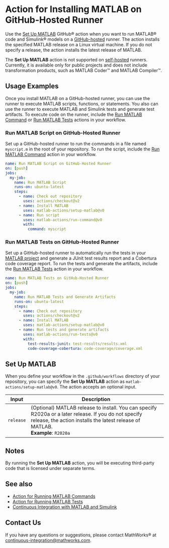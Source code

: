 # Action for Installing MATLAB on GitHub-Hosted Runner

Use the [Set Up MATLAB](#set-up-matlab) GitHub&reg; action when you want to run MATLAB&reg; code and Simulink&reg; models on a [GitHub-hosted](https://docs.github.com/en/free-pro-team@latest/actions/reference/specifications-for-github-hosted-runners) runner. The action installs the specified MATLAB release on a Linux virtual machine. If you do not specify a release, the action installs the latest release of MATLAB. 

The **Set Up MATLAB** action is not supported on [self-hosted](https://docs.github.com/en/free-pro-team@latest/actions/hosting-your-own-runners/about-self-hosted-runners) runners. Currently, it is available only for public projects and does not include transformation products, such as MATLAB Coder&trade; and MATLAB Compiler&trade;.

## Usage Examples
Once you install MATLAB on a GitHub-hosted runner, you can use the runner to execute MATLAB scripts, functions, or statements. You also can use the runner to execute MATLAB and Simulink tests and generate test artifacts. To execute code on the runner, include the [Run MATLAB Command](https://github.com/matlab-actions/run-command/) or [Run MATLAB Tests](https://github.com/matlab-actions/run-tests/) actions in your workflow.

### Run MATLAB Script on GitHub-Hosted Runner
Set up a GitHub-hosted runner to run the commands in a file named `myscript.m` in the root of your repository. To run the script, include the [Run MATLAB Command](https://github.com/matlab-actions/run-command/) action in your workflow.

```yaml
name: Run MATLAB Script on GitHub-Hosted Runner
on: [push]
jobs:
  my-job:
    name: Run MATLAB Script
    runs-on: ubuntu-latest
    steps:
      - name: Check out repository
        uses: actions/checkout@v2
      - name: Install MATLAB
        uses: matlab-actions/setup-matlab@v0
      - name: Run script
        uses: matlab-actions/run-command@v0
        with:
          command: myscript
```

### Run MATLAB Tests on GitHub-Hosted Runner
Set up a GitHub-hosted runner to automatically run the tests in your [MATLAB project](https://www.mathworks.com/help/matlab/projects.html) and generate a JUnit test results report and a Cobertura code coverage report. To run the tests and generate the artifacts, include the [Run MATLAB Tests](https://github.com/matlab-actions/run-tests/) action in your workflow.

```yaml
name: Run MATLAB Tests on GitHub-Hosted Runner
on: [push]
jobs:
  my-job:
    name: Run MATLAB Tests and Generate Artifacts
    runs-on: ubuntu-latest
    steps:
      - name: Check out repository
        uses: actions/checkout@v2
      - name: Install MATLAB
        uses: matlab-actions/setup-matlab@v0
      - name: Run tests and generate artifacts
        uses: matlab-actions/run-tests@v0
        with:
          test-results-junit: test-results/results.xml
          code-coverage-cobertura: code-coverage/coverage.xml
```

## Set Up MATLAB
When you define your workflow in the `.github/workflows` directory of your repository, you can specify the **Set Up MATLAB** action as `matlab-actions/setup-matlab@v0`. The action accepts an optional input.

| Input     | Description |
|-----------|-------------|
| `release` | (Optional) MATLAB release to install. You can specify R2020a or a later release. If you do not specify release, the action installs the latest release of MATLAB.<br/>**Example**: `R2020a`

## Notes
By running the **Set Up MATLAB** action, you will be executing third-party code that is licensed under separate terms.

## See also
- [Action for Running MATLAB Commands](https://github.com/matlab-actions/run-command/)
- [Action for Running MATLAB Tests](https://github.com/matlab-actions/run-tests/)
- [Continuous Integration with MATLAB and Simulink](https://www.mathworks.com/solutions/continuous-integration.html)

## Contact Us
If you have any questions or suggestions, please contact MathWorks&reg; at [continuous-integration@mathworks.com](mailto:continuous-integration@mathworks.com).
